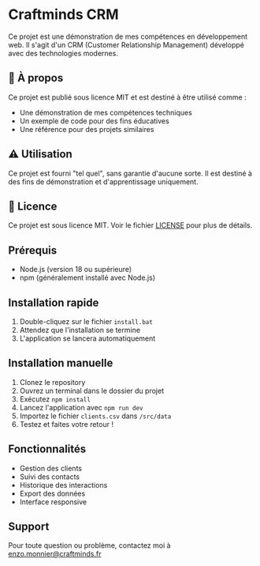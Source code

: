 # Craftminds CRM

Ce projet est une démonstration de mes compétences en développement web. Il s'agit d'un CRM (Customer Relationship Management) développé avec des technologies modernes.

## 📝 À propos

Ce projet est publié sous licence MIT et est destiné à être utilisé comme :
- Une démonstration de mes compétences techniques
- Un exemple de code pour des fins éducatives
- Une référence pour des projets similaires

## ⚠️ Utilisation

Ce projet est fourni "tel quel", sans garantie d'aucune sorte. Il est destiné à des fins de démonstration et d'apprentissage uniquement.

## 📄 Licence

Ce projet est sous licence MIT. Voir le fichier [LICENSE](LICENSE) pour plus de détails.

## Prérequis

- Node.js (version 18 ou supérieure)
- npm (généralement installé avec Node.js)

## Installation rapide

1. Double-cliquez sur le fichier `install.bat`
2. Attendez que l'installation se termine
3. L'application se lancera automatiquement

## Installation manuelle

1. Clonez le repository
2. Ouvrez un terminal dans le dossier du projet
3. Exécutez `npm install`
4. Lancez l'application avec `npm run dev`
5. Importez le fichier `clients.csv` dans `/src/data`
6. Testez et faites votre retour ! 

## Fonctionnalités

- Gestion des clients
- Suivi des contacts
- Historique des interactions
- Export des données
- Interface responsive

## Support

Pour toute question ou problème, contactez moi à enzo.monnier@craftminds.fr
